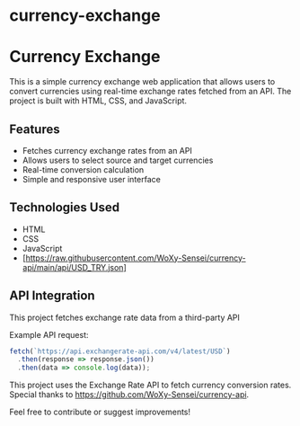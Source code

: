 # currency-exchange
# Currency Exchange

This is a simple currency exchange web application that allows users to convert currencies using real-time exchange rates fetched from an API. The project is built with HTML, CSS, and JavaScript.

## Features
- Fetches currency exchange rates from an API
- Allows users to select source and target currencies
- Real-time conversion calculation
- Simple and responsive user interface

## Technologies Used
- HTML
- CSS
- JavaScript
- [https://raw.githubusercontent.com/WoXy-Sensei/currency-api/main/api/USD_TRY.json]

  
## API Integration
This project fetches exchange rate data from a third-party API

Example API request:
```javascript
fetch(`https://api.exchangerate-api.com/v4/latest/USD`)
  .then(response => response.json())
  .then(data => console.log(data));
```

This project uses the Exchange Rate API to fetch currency conversion rates. Special thanks to https://github.com/WoXy-Sensei/currency-api.


Feel free to contribute or suggest improvements!

